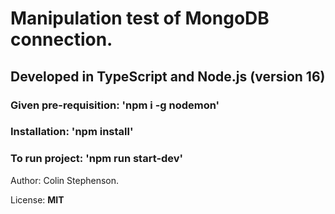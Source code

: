 # Manipulation test of MongoDB connection.

## Developed in TypeScript and Node.js (version 16)

### Given pre-requisition: 'npm i -g nodemon'

### Installation: 'npm install'

### To run project: 'npm run start-dev'

Author: Colin Stephenson.

License: **MIT**